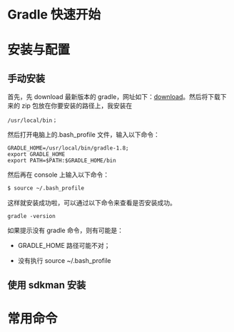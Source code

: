 # Gradle 快速开始

# 安装与配置

## 手动安装

首先，先 download 最新版本的 gradle，网址如下：[download](http://www.gradle.org/get-started)。然后将下载下来的 zip 包放在你要安装的路径上，我安装在

```
/usr/local/bin；
```

然后打开电脑上的.bash_profile 文件，输入以下命令：

```
GRADLE_HOME=/usr/local/bin/gradle-1.8;
export GRADLE_HOME
export PATH=$PATH:$GRADLE_HOME/bin
```

然后再在 console 上输入以下命令：

```sh
$ source ~/.bash_profile
```

这样就安装成功啦，可以通过以下命令来查看是否安装成功。

```
gradle -version
```

如果提示没有 gradle 命令，则有可能是：

- GRADLE_HOME 路径可能不对；

- 没有执行 source ~/.bash_profile

## 使用 sdkman 安装

# 常用命令

